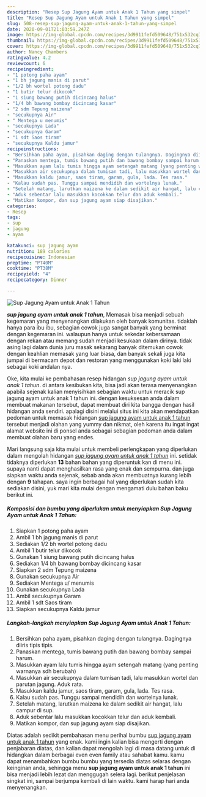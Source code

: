 ```yaml
---
description: "Resep Sup Jagung Ayam untuk Anak 1 Tahun yang simpel"
title: "Resep Sup Jagung Ayam untuk Anak 1 Tahun yang simpel"
slug: 508-resep-sup-jagung-ayam-untuk-anak-1-tahun-yang-simpel
date: 2020-09-01T21:03:59.247Z
image: https://img-global.cpcdn.com/recipes/3d9911fefd509648/751x532cq70/sup-jagung-ayam-untuk-anak-1-tahun-foto-resep-utama.jpg
thumbnail: https://img-global.cpcdn.com/recipes/3d9911fefd509648/751x532cq70/sup-jagung-ayam-untuk-anak-1-tahun-foto-resep-utama.jpg
cover: https://img-global.cpcdn.com/recipes/3d9911fefd509648/751x532cq70/sup-jagung-ayam-untuk-anak-1-tahun-foto-resep-utama.jpg
author: Nancy Chambers
ratingvalue: 4.2
reviewcount: 6
recipeingredient:
- "1 potong paha ayam"
- "1 bh jagung manis di parut"
- "1/2 bh wortel potong dadu"
- "1 butir telur dikocok"
- "1 siung bawang putih dicincang halus"
- "1/4 bh bawang bombay dicincang kasar"
- "2 sdm Tepung maizena"
- "secukupnya Air"
- " Mentega u menumis"
- "secukupnya Lada"
- "secukupnya Garam"
- "1 sdt Saos tiram"
- "secukupnya Kaldu jamur"
recipeinstructions:
- "Bersihkan paha ayam, pisahkan daging dengan tulangnya. Dagingnya diiris tipis tipis."
- "Panaskan mentega, tumis bawang putih dan bawang bombay sampai harum."
- "Masukkan ayam lalu tumis hingga ayam setengah matang (yang penting warnanya sdh berubah)"
- "Masukkan air secukupnya dalam tumisan tadi, lalu masukkan wortel dan parutan jagung. Aduk rata."
- "Masukkan kaldu jamur, saos tiram, garam, gula, lada. Tes rasa."
- "Kalau sudah pas. Tunggu sampai mendidih dan wortelnya lunak."
- "Setelah matang, larutkan maizena ke dalam sedikit air hangat, lalu campur di sup."
- "Aduk sebentar lalu masukkan kocokkan telur dan aduk kembali."
- "Matikan kompor, dan sup jagung ayam siap disajikan."
categories:
- Resep
tags:
- sup
- jagung
- ayam

katakunci: sup jagung ayam 
nutrition: 189 calories
recipecuisine: Indonesian
preptime: "PT40M"
cooktime: "PT38M"
recipeyield: "4"
recipecategory: Dinner

---
```



![Sup Jagung Ayam untuk Anak 1 Tahun](https://img-global.cpcdn.com/recipes/3d9911fefd509648/751x532cq70/sup-jagung-ayam-untuk-anak-1-tahun-foto-resep-utama.jpg)

<b><i>sup jagung ayam untuk anak 1 tahun</i></b>, Memasak bisa menjadi sebuah kegemaran yang menyenangkan dilakukan oleh banyak komunitas. tidaklah hanya para ibu ibu, sebagian cowok juga sangat banyak yang berminat dengan kegemaran ini. walaupun hanya untuk sekedar kebersamaan dengan rekan atau memang sudah menjadi kesukaan dalam dirinya. tidak asing lagi dalam dunia juru masak sekarang banyak ditemukan cowok dengan keahlian memasak yang luar biasa, dan banyak sekali juga kita jumpai di bermacam depot dan restoran yang menggunakan koki laki laki sebagai koki andalan nya.



Oke, kita mulai ke pembahasan resep hidangan <i>sup jagung ayam untuk anak 1 tahun</i>. di antara kesibukan kita, bisa jadi akan terasa menyenangkan apabila sejenak kalian menyisihkan sebagian waktu untuk meracik sup jagung ayam untuk anak 1 tahun ini. dengan kesuksesan anda dalam membuat makanan tersebut, dapat membuat diri kita bangga dengan hasil hidangan anda sendiri. apalagi disini melalui situs ini kita akan mendapatkan pedoman untuk memasak hidangan <u>sup jagung ayam untuk anak 1 tahun</u> tersebut menjadi olahan yang yummy dan nikmat, oleh karena itu ingat ingat alamat website ini di ponsel anda sebagai sebagian pedoman anda dalam membuat olahan baru yang endes.


Mari langsung saja kita mulai untuk membeli perlengkapan yang diperlukan dalam mengolah hidangan <u><i>sup jagung ayam untuk anak 1 tahun</i></u> ini. setidak tidaknya diperlukan <b>13</b> bahan bahan yang diperuntuk kan di menu ini. supaya nanti dapat menghasilkan rasa yang enak dan sempurna. dan juga siapkan waktu anda sejenak, sebab anda akan membuatnya kurang lebih dengan <b>9</b> tahapan. saya ingin berbagai hal yang diperlukan sudah kita sediakan disini, yuk mari kita mulai dengan mengamati dulu bahan baku berikut ini.

<!--inarticleads1-->

##### Komposisi dan bumbu yang diperlukan untuk menyiapkan Sup Jagung Ayam untuk Anak 1 Tahun:

1. Siapkan 1 potong paha ayam
1. Ambil 1 bh jagung manis di parut
1. Sediakan 1/2 bh wortel potong dadu
1. Ambil 1 butir telur dikocok
1. Gunakan 1 siung bawang putih dicincang halus
1. Sediakan 1/4 bh bawang bombay dicincang kasar
1. Siapkan 2 sdm Tepung maizena
1. Gunakan secukupnya Air
1. Sediakan  Mentega u/ menumis
1. Gunakan secukupnya Lada
1. Ambil secukupnya Garam
1. Ambil 1 sdt Saos tiram
1. Siapkan secukupnya Kaldu jamur




<!--inarticleads2-->

##### Langkah-langkah menyiapkan Sup Jagung Ayam untuk Anak 1 Tahun:

1. Bersihkan paha ayam, pisahkan daging dengan tulangnya. Dagingnya diiris tipis tipis.
1. Panaskan mentega, tumis bawang putih dan bawang bombay sampai harum.
1. Masukkan ayam lalu tumis hingga ayam setengah matang (yang penting warnanya sdh berubah)
1. Masukkan air secukupnya dalam tumisan tadi, lalu masukkan wortel dan parutan jagung. Aduk rata.
1. Masukkan kaldu jamur, saos tiram, garam, gula, lada. Tes rasa.
1. Kalau sudah pas. Tunggu sampai mendidih dan wortelnya lunak.
1. Setelah matang, larutkan maizena ke dalam sedikit air hangat, lalu campur di sup.
1. Aduk sebentar lalu masukkan kocokkan telur dan aduk kembali.
1. Matikan kompor, dan sup jagung ayam siap disajikan.




Diatas adalah sedikit pembahasan menu perihal bumbu <u>sup jagung ayam untuk anak 1 tahun</u> yang enak. kami ingin kalian bisa mengerti dengan penjabaran diatas, dan kalian dapat mengolah lagi di masa datang untuk di hidangkan dalam berbagai even even family atau sahabat kamu. kamu dapat menambahkan bumbu bumbu yang tersedia diatas selaras dengan keinginan anda, sehingga menu <b>sup jagung ayam untuk anak 1 tahun</b> ini bisa menjadi lebih lezat dan menggugah selera lagi. berikut penjelasan singkat ini, sampai berjumpa kembali di lain waktu. kami harap hari anda menyenangkan.
